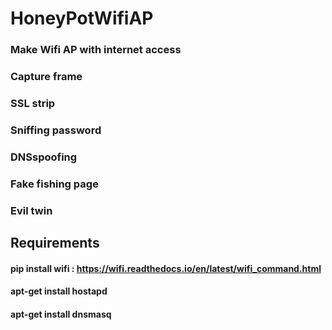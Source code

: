 # HoneyPotWifiAP

### Make Wifi AP with internet access
### Capture frame
### SSL strip
### Sniffing password
### DNSspoofing
### Fake fishing page
### Evil twin


## Requirements

#### pip install wifi : https://wifi.readthedocs.io/en/latest/wifi_command.html
#### apt-get install hostapd
#### apt-get install dnsmasq